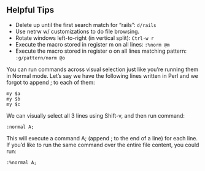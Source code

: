 ## Helpful Tips

* Delete up until the first search match for “rails”: `d/rails`
* Use netrw w/ customizations to do file browsing.
* Rotate windows left-to-right (in vertical split): `Ctrl-w r`
* Execute the macro stored in register m on all lines: `:%norm @m`
* Execute the macro stored in register o on all lines matching pattern: `:g/pattern/norm @o`

You can run commands across visual selection just like you’re running them in Normal mode. Let’s say we have the following lines written in Perl and we forgot to append ; to each of them:

```
my $a
my $b
my $c
```

We can visually select all 3 lines using Shift-v, and then run command:

```
:normal A;
```

This will execute a command A; (append ; to the end of a line) for each line.
If you’d like to run the same command over the entire file content, you could
run:

```
:%normal A;
```



